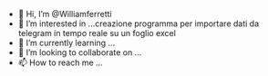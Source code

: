 - 👋 Hi, I’m @Williamferretti
- 👀 I’m interested in ...creazione programma per importare dati da telegram in tempo reale su un foglio excel
- 🌱 I’m currently learning ...
- 💞️ I’m looking to collaborate on ...
- 📫 How to reach me ...

<!---
Williamferretti/Williamferretti is a ✨ special ✨ repository because its `README.md` (this file) appears on your GitHub profile.
You can click the Preview link to take a look at your changes.
--->
